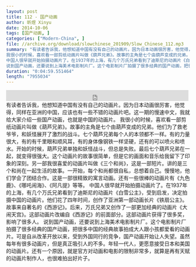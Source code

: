 ```yaml
---
layout: post
title: 112 - 国产动画
author: 昕煜 Xinyu
date: 2014-10-06
tags: [国产动画, ]
categories: ["Modern-China", ]
file: //archive.org/download/slowchinese_201909/Slow_Chinese_112.mp3
summary: "有读者告诉我，他想知道中国有没有自己的动画片。因为日本动画很厉害，他觉得，同样在亚洲的中国，应该也有一些不错的动画片吧。这一期的慢速中文，我就给大家介绍一些国产动画，也就是中国的动画片。  
我很小的时候，喜欢看一部剪纸动画片叫做《葫芦兄弟》。故事的主角是七个由葫芦变成的兄弟。他们为了救老爷爷，和妖怪展开了激烈的战斗。七个葫芦兄弟每个人的本领都不一样。有的力量很大，有的有千里眼和顺风耳，有的身体像钢铁一样坚硬，还有的可以喷火和喷水。开始的时候，葫芦兄弟单独和妖怪战斗，但总是失败。最后七个葫芦兄弟在一起，就变得很强大。这个动画片的故事很简单，但是它的画面和音乐给我留下了印象的深刻。另一部我很喜爱的动画片叫做《三个和尚》，这是一部短片。讲的是三个和尚在一起生活的故事。一开始，每个和尚都很自私，总想着自己。慢慢地，他们学会了团结合作。这是一部很精致的寓言动画。还有一些很棒的动画片有《九色鹿》、《哪吒闹海》、《阿凡提》等等。  
中国人很早就开始拍摄动画片了。在1937年的上海，有几个万氏兄弟看到了迪斯尼的动画片《白雪公主》，受到启发，决定拍摄中国的动画片。他们花了四年时间，创作了亚洲第一部动画长片《铁扇公主》。故事来自著名的《西游记》。后来，万氏兄弟又创作了一部更加经典的动画片《大闹天宫》。这部动画片改编自《西游记》的前面部分。这部动画片获得了很多奖，影响了很多人。  
说到国产动画，还要说到上海美术电影制片厂。这个电影制片厂拍摄了很多经典的国产动画，把很多中国的经典故事拍成大人跟小孩都爱看的动画片。可是自从改革开放以来，受到外国同行的竞争，国产动画开始让人失望。虽然每年有很多动画片，但是真正吸引人的不多。年轻一代人，更愿意接受日本和美国的动画片。还有一个原因，就是官方对动画和电影的限制非常多，就算是再有天赋的动画片制作人，也很难拍出好片子。"
duration: "0:04:59.551464"
length: "7955034"
---
```


<iframe src="https://archive.org/embed/slowchinese_201909/Slow_Chinese_112.mp3" width="500" height="30" frameborder="0" webkitallowfullscreen="true" mozallowfullscreen="true" allowfullscreen></iframe>
有读者告诉我，他想知道中国有没有自己的动画片。因为日本动画很厉害，他觉得，同样在亚洲的中国，应该也有一些不错的动画片吧。这一期的慢速中文，我就给大家介绍一些国产动画，也就是中国的动画片。  
我很小的时候，喜欢看一部剪纸动画片叫做《葫芦兄弟》。故事的主角是七个由葫芦变成的兄弟。他们为了救老爷爷，和妖怪展开了激烈的战斗。七个葫芦兄弟每个人的本领都不一样。有的力量很大，有的有千里眼和顺风耳，有的身体像钢铁一样坚硬，还有的可以喷火和喷水。开始的时候，葫芦兄弟单独和妖怪战斗，但总是失败。最后七个葫芦兄弟在一起，就变得很强大。这个动画片的故事很简单，但是它的画面和音乐给我留下了印象的深刻。另一部我很喜爱的动画片叫做《三个和尚》，这是一部短片。讲的是三个和尚在一起生活的故事。一开始，每个和尚都很自私，总想着自己。慢慢地，他们学会了团结合作。这是一部很精致的寓言动画。还有一些很棒的动画片有《九色鹿》、《哪吒闹海》、《阿凡提》等等。  
中国人很早就开始拍摄动画片了。在1937年的上海，有几个万氏兄弟看到了迪斯尼的动画片《白雪公主》，受到启发，决定拍摄中国的动画片。他们花了四年时间，创作了亚洲第一部动画长片《铁扇公主》。故事来自著名的《西游记》。后来，万氏兄弟又创作了一部更加经典的动画片《大闹天宫》。这部动画片改编自《西游记》的前面部分。这部动画片获得了很多奖，影响了很多人。  
说到国产动画，还要说到上海美术电影制片厂。这个电影制片厂拍摄了很多经典的国产动画，把很多中国的经典故事拍成大人跟小孩都爱看的动画片。可是自从改革开放以来，受到外国同行的竞争，国产动画开始让人失望。虽然每年有很多动画片，但是真正吸引人的不多。年轻一代人，更愿意接受日本和美国的动画片。还有一个原因，就是官方对动画和电影的限制非常多，就算是再有天赋的动画片制作人，也很难拍出好片子。